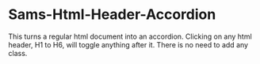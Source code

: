 # Sams-Html-Header-Accordion
This turns a regular html document into an accordion. Clicking on any html header, H1 to H6, will toggle anything after it. There is no need to add any class.
